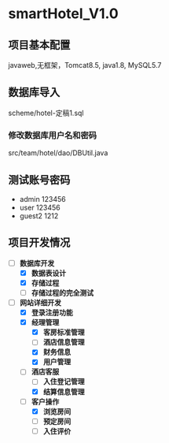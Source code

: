 # smartHotel_V1.0

## 项目基本配置 
javaweb,无框架，Tomcat8.5, java1.8, MySQL5.7

## 数据库导入
scheme/hotel-定稿1.sql

### 修改数据库用户名和密码
src/team/hotel/dao/DBUtil.java
  
## 测试账号密码
- admin 123456
- user 123456
- guest2 1212

## 项目开发情况
  - [ ] **数据库开发**
    - [x] ****数据表设计****
    - [x] ****存储过程****
    - [ ] ****存储过程的完全测试****
  - [ ] **网站详细开发**
    - [x] ****登录注册功能****
    - [x] ****经理管理****
         - [x] ****客房标准管理****
         - [ ] ****酒店信息管理****
         - [x] ****财务信息****
         - [x] ****用户管理****
    - [ ] ****酒店客服****
         - [ ] ****入住登记管理****
         - [x] ****结算信息管理****
    - [ ] ****客户操作****  
         - [X] ****浏览房间****  
         - [ ] ****预定房间****
         - [ ] ****入住评价****

